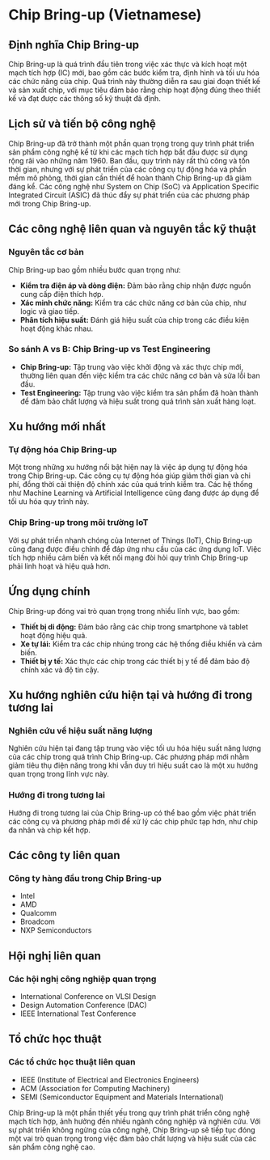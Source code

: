# Chip Bring-up (Vietnamese)

## Định nghĩa Chip Bring-up

Chip Bring-up là quá trình đầu tiên trong việc xác thực và kích hoạt một mạch tích hợp (IC) mới, bao gồm các bước kiểm tra, định hình và tối ưu hóa các chức năng của chip. Quá trình này thường diễn ra sau giai đoạn thiết kế và sản xuất chip, với mục tiêu đảm bảo rằng chip hoạt động đúng theo thiết kế và đạt được các thông số kỹ thuật đã định.

## Lịch sử và tiến bộ công nghệ

Chip Bring-up đã trở thành một phần quan trọng trong quy trình phát triển sản phẩm công nghệ kể từ khi các mạch tích hợp bắt đầu được sử dụng rộng rãi vào những năm 1960. Ban đầu, quy trình này rất thủ công và tốn thời gian, nhưng với sự phát triển của các công cụ tự động hóa và phần mềm mô phỏng, thời gian cần thiết để hoàn thành Chip Bring-up đã giảm đáng kể. Các công nghệ như System on Chip (SoC) và Application Specific Integrated Circuit (ASIC) đã thúc đẩy sự phát triển của các phương pháp mới trong Chip Bring-up.

## Các công nghệ liên quan và nguyên tắc kỹ thuật

### Nguyên tắc cơ bản

Chip Bring-up bao gồm nhiều bước quan trọng như:

- **Kiểm tra điện áp và dòng điện:** Đảm bảo rằng chip nhận được nguồn cung cấp điện thích hợp.
- **Xác minh chức năng:** Kiểm tra các chức năng cơ bản của chip, như logic và giao tiếp.
- **Phân tích hiệu suất:** Đánh giá hiệu suất của chip trong các điều kiện hoạt động khác nhau.

### So sánh A vs B: Chip Bring-up vs Test Engineering

- **Chip Bring-up:** Tập trung vào việc khởi động và xác thực chip mới, thường liên quan đến việc kiểm tra các chức năng cơ bản và sửa lỗi ban đầu.
- **Test Engineering:** Tập trung vào việc kiểm tra sản phẩm đã hoàn thành để đảm bảo chất lượng và hiệu suất trong quá trình sản xuất hàng loạt.

## Xu hướng mới nhất

### Tự động hóa Chip Bring-up

Một trong những xu hướng nổi bật hiện nay là việc áp dụng tự động hóa trong Chip Bring-up. Các công cụ tự động hóa giúp giảm thời gian và chi phí, đồng thời cải thiện độ chính xác của quá trình kiểm tra. Các hệ thống như Machine Learning và Artificial Intelligence cũng đang được áp dụng để tối ưu hóa quy trình này.

### Chip Bring-up trong môi trường IoT

Với sự phát triển nhanh chóng của Internet of Things (IoT), Chip Bring-up cũng đang được điều chỉnh để đáp ứng nhu cầu của các ứng dụng IoT. Việc tích hợp nhiều cảm biến và kết nối mạng đòi hỏi quy trình Chip Bring-up phải linh hoạt và hiệu quả hơn.

## Ứng dụng chính

Chip Bring-up đóng vai trò quan trọng trong nhiều lĩnh vực, bao gồm:

- **Thiết bị di động:** Đảm bảo rằng các chip trong smartphone và tablet hoạt động hiệu quả.
- **Xe tự lái:** Kiểm tra các chip nhúng trong các hệ thống điều khiển và cảm biến.
- **Thiết bị y tế:** Xác thực các chip trong các thiết bị y tế để đảm bảo độ chính xác và độ tin cậy.

## Xu hướng nghiên cứu hiện tại và hướng đi trong tương lai

### Nghiên cứu về hiệu suất năng lượng

Nghiên cứu hiện tại đang tập trung vào việc tối ưu hóa hiệu suất năng lượng của các chip trong quá trình Chip Bring-up. Các phương pháp mới nhằm giảm tiêu thụ điện năng trong khi vẫn duy trì hiệu suất cao là một xu hướng quan trọng trong lĩnh vực này.

### Hướng đi trong tương lai

Hướng đi trong tương lai của Chip Bring-up có thể bao gồm việc phát triển các công cụ và phương pháp mới để xử lý các chip phức tạp hơn, như chip đa nhân và chip kết hợp.

## Các công ty liên quan

### Công ty hàng đầu trong Chip Bring-up

- Intel
- AMD
- Qualcomm
- Broadcom
- NXP Semiconductors

## Hội nghị liên quan

### Các hội nghị công nghiệp quan trọng

- International Conference on VLSI Design
- Design Automation Conference (DAC)
- IEEE International Test Conference

## Tổ chức học thuật

### Các tổ chức học thuật liên quan

- IEEE (Institute of Electrical and Electronics Engineers)
- ACM (Association for Computing Machinery)
- SEMI (Semiconductor Equipment and Materials International)

Chip Bring-up là một phần thiết yếu trong quy trình phát triển công nghệ mạch tích hợp, ảnh hưởng đến nhiều ngành công nghiệp và nghiên cứu. Với sự phát triển không ngừng của công nghệ, Chip Bring-up sẽ tiếp tục đóng một vai trò quan trọng trong việc đảm bảo chất lượng và hiệu suất của các sản phẩm công nghệ cao.